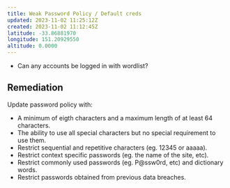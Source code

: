 ```yaml
---
title: Weak Password Policy / Default creds
updated: 2023-11-02 11:25:12Z
created: 2023-11-02 11:12:45Z
latitude: -33.86881970
longitude: 151.20929550
altitude: 0.0000
---
```


* Can any accounts be logged in with wordlist?

## Remediation
Update password policy with:
* A minimum of eigth characters and a maximum length of at least 64 characters.
* The ability to use all special characters but no special requirement to use them.
* Restrict sequential and repetitive characters (eg. 12345 or aaaaa).
* Restrict context specific passwords (eg. the name of the site, etc).
* Restrict commonly used passwords (eg. P@ssw0rd, etc) and dictionary words.
* Restrict passwords obtained from previous data breaches.